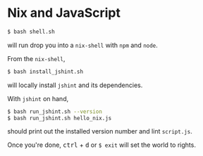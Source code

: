 # Nix and JavaScript
```bash
$ bash shell.sh
```
will run drop you into a `nix-shell` with `npm` and `node`.

From the `nix-shell`,
```bash
$ bash install_jshint.sh
```
will locally install `jshint` and its dependencies.

With `jshint` on hand,
```bash
$ bash run_jshint.sh --version
$ bash run_jshint.sh hello_nix.js
```
should print out the installed version number and lint `script.js`.

Once you're done, <kbd>ctrl</kbd> + <kbd>d</kbd> or `$ exit` will set the world to rights.
